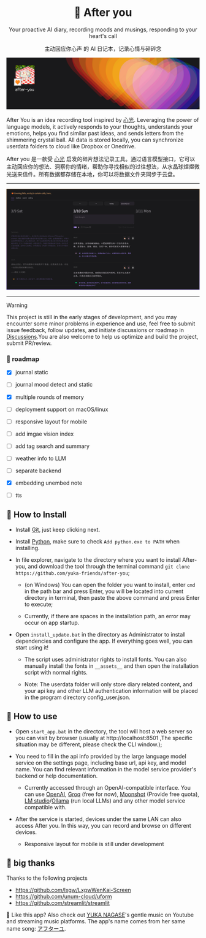 <h1 align="center"> 🧡 After you</h1>
<p align="center"> Your proactive AI diary, recording moods and musings, responding to your heart's call </p>
<p align="center">主动回应你心声 的 AI 日记本，记录心情与碎碎念</p>

![product-header.jpg](https://github.com/yuka-friends/after-you/blob/main/__assets__/product-header.jpg)

After You is an idea recording tool inspired by [心光](https://apps.apple.com/cn/app/%E5%BF%83%E5%85%89-%E8%AE%B0%E5%BD%95%E7%94%9F%E6%B4%BB%E6%97%A5%E5%B8%B8-ai-%E6%97%A5%E8%AE%B0-%E7%AC%94%E8%AE%B0). Leveraging the power of language models, it actively responds to your thoughts, understands your emotions, helps you find similar past ideas, and sends letters from the shimmering crystal ball. All data is stored locally, you can synchronize userdata folders to cloud like Dropbox or Onedrive.

After you 是一款受 [心光](https://apps.apple.com/cn/app/%E5%BF%83%E5%85%89-%E8%AE%B0%E5%BD%95%E7%94%9F%E6%B4%BB%E6%97%A5%E5%B8%B8-ai-%E6%97%A5%E8%AE%B0-%E7%AC%94%E8%AE%B0) 启发的碎片想法记录工具。通过语言模型接口，它可以主动回应你的想法、洞察你的情绪，帮助你寻找相似的过往想法，从水晶球煜煜微光送来信件。所有数据都存储在本地，你可以将数据文件夹同步于云盘。

---

![screenshot_daily.jpg](https://github.com/yuka-friends/after-you/blob/main/__assets__/screenshot_daily.jpg)

---

> [!WARNING]
> This project is still in the early stages of development, and you may encounter some minor problems in experience and use, feel free to submit issue feedback, follow updates, and initiate discussions or roadmap in [Discussions](https://github.com/yuka-friends/Windrecorder/discussions).You are also welcome to help us optimize and build the project, submit PR/review.

### 🚧 roadmap
- [x] journal static
- [ ] journal mood detect and static
- [x] multiple rounds of memory
- [ ] deployment support on macOS/linux
- [ ] responsive layout for mobile
- [ ] add imgae vision index
- [ ] add tag search and summary
- [ ] weather info to LLM
- [ ] separate backend
- [x] embedding unembed note
- [ ] tts


## 🧡 How to Install

- Install [Git](https://git-scm.com/download), just keep clicking next.

- Install [Python](https://www.python.org/downloads/release/python-3118/), make sure to check `Add python.exe to PATH` when installing.

- In file explorer, navigate to the directory where you want to install After-you, and download the tool through the terminal command `git clone https://github.com/yuka-friends/after-you`;

    - (on Windows) You can open the folder you want to install, enter `cmd` in the path bar and press Enter, you will be located into current directory in terminal, then paste the above command and press Enter to execute; 

    - Currently, if there are spaces in the installation path, an error may occur on app startup.

- Open `install_update.bat` in the directory as Administrator to install dependencies and configure the app. If everything goes well, you can start using it!

    - The script uses administrator rights to install fonts. You can also manually install the fonts in `__assets__` and then open the installation script with normal rights.

    - Note: The userdata folder will only store diary related content, and your api key and other LLM authentication information will be placed in the program directory config_user.json.

## 🧡 How to use

- Open `start_app.bat` in the directory, the tool will host a web server so you can visit by browser (usually at http://localhost:8501 ,The specific situation may be different, please check the CLI window.);

- You need to fill in the api info provided by the large language model service on the settings page, including base url, api key, and model name. You can find relevant information in the model service provider's backend or help documentation.
    - Currently accessed through an OpenAI-compatible interface. You can use [OpenAI](https://openai.com/), [Groq](https://console.groq.com/keys) (free for now), [Moonshot](https://platform.moonshot.cn/console/api-keys) (Provide free quota), [LM studio](https://lmstudio.ai/)/[Ollama](https://ollama.com/) (run local LLMs) and any other model service compatible with.

- After the service is started, devices under the same LAN can also access After you. In this way, you can record and browse on different devices.
    - Responsive layout for mobile is still under development


## 🧡 big thanks

Thanks to the following projects

- https://github.com/lxgw/LxgwWenKai-Screen
- https://github.com/unum-cloud/uform
- https://github.com/streamlit/streamlit

🧡 Like this app? Also check out [YUKA NAGASE](https://www.youtube.com/channel/UCf-PcSHzYAtfcoiBr5C9DZA)'s gentle music on Youtube and streaming music platforms. The app's name comes from her same name song: [アフターユ](https://www.youtube.com/watch?v=Dy3veX16oYY&ab_channel=YUKANAGASE-Topic).